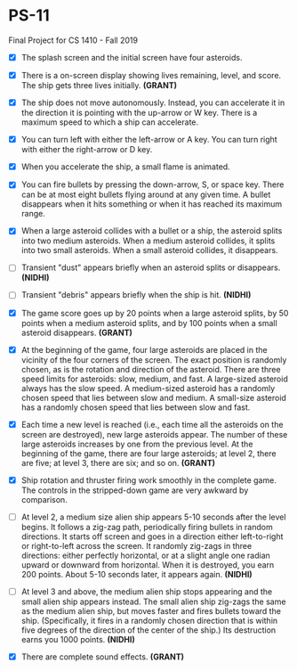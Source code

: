 # PS-11 
Final Project for CS 1410 - Fall 2019

- [x] The splash screen and the initial screen have four asteroids.

- [x] There is a on-screen display showing lives remaining, level, and score. The ship gets three lives initially. **(GRANT)**

- [x] The ship does not move autonomously. Instead, you can accelerate it in the direction it is pointing with the up-arrow or W key. There is a maximum speed to which a ship can accelerate.

- [x] You can turn left with either the left-arrow or A key. You can turn right with either the right-arrow or D key.

- [x] When you accelerate the ship, a small flame is animated.

- [x] You can fire bullets by pressing the down-arrow, S, or space key. There can be at most eight bullets flying around at any given time. A bullet disappears when it hits something or when it has reached its maximum range.

- [x] When a large asteroid collides with a bullet or a ship, the asteroid splits into two medium asteroids. When a medium asteroid collides, it splits into two small asteroids. When a small asteroid collides, it disappears.

- [ ] Transient "dust" appears briefly when an asteroid splits or disappears. **(NIDHI)**

- [ ] Transient "debris" appears briefly when the ship is hit. **(NIDHI)**

- [x] The game score goes up by 20 points when a large asteroid splits, by 50 points when a medium asteroid splits, and by 100 points when a small asteroid disappears. **(GRANT)**

- [x] At the beginning of the game, four large asteroids are placed in the vicinity of the four corners of the screen. The exact position is randomly chosen, as is the rotation and direction of the asteroid. There are three speed limits for asteroids: slow, medium, and fast. A large-sized asteroid always has the slow speed. A medium-sized asteroid has a randomly chosen speed that lies between slow and medium. A small-size asteroid has a randomly chosen speed that lies between slow and fast.

- [x] Each time a new level is reached (i.e., each time all the asteroids on the screen are destroyed), new large asteroids appear. The number of these large asteroids increases by one from the previous level. At the beginning of the game, there are four large asteroids; at level 2, there are five; at level 3, there are six; and so on. **(GRANT)**

- [x] Ship rotation and thruster firing work smoothly in the complete game. The controls in the stripped-down game are very awkward by comparison.

- [ ] At level 2, a medium size alien ship appears 5-10 seconds after the level begins. It follows a zig-zag path, periodically firing bullets in random directions. It starts off screen and goes in a direction either left-to-right or right-to-left across the screen. It randomly zig-zags in three directions: either perfectly horizontal, or at a slight angle one radian upward or downward from horizontal. When it is destroyed, you earn 200 points. About 5-10 seconds later, it appears again. **(NIDHI)**

- [ ] At level 3 and above, the medium alien ship stops appearing and the small alien ship appears instead. The small alien ship zig-zags the same as the medium alien ship, but moves faster and fires bullets toward the ship. (Specifically, it fires in a randomly chosen direction that is within five degrees of the direction of the center of the ship.) Its destruction earns you 1000 points. **(NIDHI)**

- [x] There are complete sound effects. **(GRANT)**
